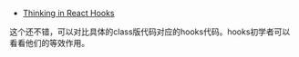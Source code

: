 - [Thinking in React Hooks](https://wattenberger.com/blog/react-hooks)

这个还不错，可以对比具体的class版代码对应的hooks代码。hooks初学者可以看看他们的等效作用。
